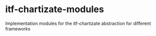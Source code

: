 # itf-chartizate-modules
Implementation modules for the itf-chartizate abstraction for different frameworks
